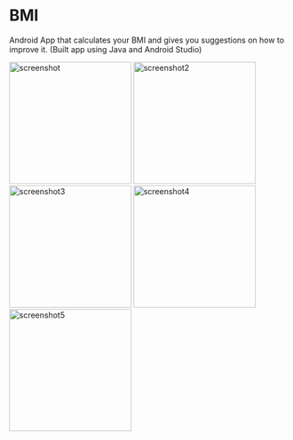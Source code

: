 # BMI
Android App that calculates your BMI and gives you suggestions on how to improve it. (Built app using Java and Android Studio)

<img width="220" alt="screenshot" src="https://user-images.githubusercontent.com/40574628/72688382-4135b680-3acc-11ea-8e7d-c4cf94c5274a.PNG">
<img width="220" alt="screenshot2" src="https://user-images.githubusercontent.com/40574628/72688417-a38eb700-3acc-11ea-9b5e-0d088718ada6.PNG">
<img width="220" alt="screenshot3" src="https://user-images.githubusercontent.com/40574628/72688442-f7010500-3acc-11ea-911b-f9cb16b5dc99.PNG">
<img width="220" alt="screenshot4" src="https://user-images.githubusercontent.com/40574628/72688481-4e9f7080-3acd-11ea-9a70-bc2265a02346.PNG">
<img width="220" alt="screenshot5" src="https://user-images.githubusercontent.com/40574628/72688509-9a521a00-3acd-11ea-9cdc-e4e428a9d84b.PNG">

